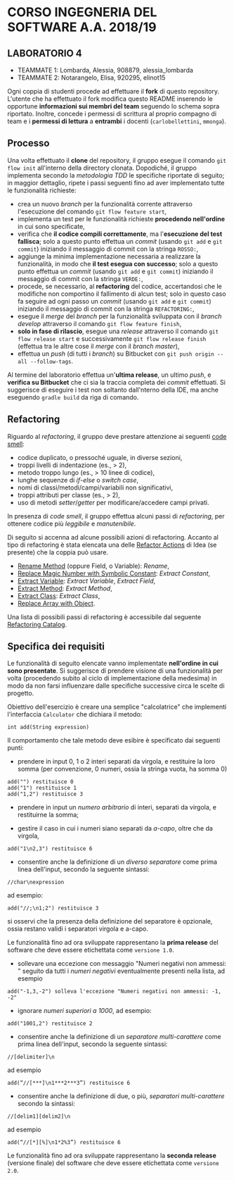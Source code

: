 # CORSO INGEGNERIA DEL SOFTWARE A.A. 2018/19

## LABORATORIO 4

* TEAMMATE 1: Lombarda, Alessia, 908879, alessia_lombarda
* TEAMMATE 2: Notarangelo, Elisa, 920295, elinot15

Ogni coppia di studenti procede ad effettuare il **fork** di questo repository.
L'utente che ha effettuato il fork modifica questo README inserendo le opportune **informazioni sui membri del team** seguendo lo schema sopra riportato.
Inoltre, concede i permessi di scrittura al proprio compagno di team e i **permessi di lettura** a **entrambi** i docenti (`carlobellettini`, `mmonga`).

## Processo

Una volta effettuato il **clone** del repository, il gruppo esegue il comando `git flow init` all'interno della directory clonata.
Dopodiché, il gruppo implementa secondo la *metodologia TDD* 
le specifiche riportate di seguito; in maggior dettaglio, ripete i passi seguenti fino ad aver implementato tutte le funzionalità richieste:

* crea un nuovo *branch* per la funzionalità corrente attraverso l'esecuzione del comando `git flow feature start`,
* implementa un test per le funzionalità richieste **procedendo nell'ordine** in cui sono specificate,
* verifica che **il codice compili correttamente**, ma l'**esecuzione del test fallisca**; solo a questo punto effettua un *commit* (usando `git add` e `git commit`) iniziando il messaggio di commit con la stringa `ROSSO:`,
* aggiunge la minima implementazione necessaria a realizzare la funzionalità, in modo che **il test esegua con successo**; solo a questo punto
  effettua un *commit* (usando `git add` e `git commit`) iniziando il messaggio di commit con la stringa `VERDE:`,
* procede, se necessario, al **refactoring** del codice, accertandosi che le modifiche non comportino il fallimento di alcun test; solo in questo caso fa seguire ad ogni
  passo un *commit* (usando `git add` e `git commit`) iniziando il messaggio di commit con la stringa `REFACTORING:`,
* esegue il *merge* del *branch* per la funzionalità sviluppata con il *branch develop* attraverso il comando `git flow feature finish`,
* **solo in fase di rilascio**, esegue una *release*  attraverso il comando `git flow release start` e successivamente `git flow release finish` (effettua tra le altre cose il *merge* con il *branch master*),
* effettua un *push* (di tutti i *branch*) su Bitbucket con `git push origin --all --follow-tags`.

Al termine del laboratorio effettua un'**ultima release**, un ultimo *push*, e **verifica su Bitbucket** che ci sia la  traccia completa dei *commit* effettuati.
Si suggerisce di eseguire i test non soltanto dall'nterno della IDE, ma anche eseguendo `gradle build` da riga di comando.

## Refactoring

Riguardo al *refactoring*,
il gruppo deve prestare attenzione ai seguenti [code smell](https://it.wikipedia.org/wiki/Code_smell):

* codice duplicato, o pressoché uguale, in diverse sezioni,
* troppi livelli di indentazione (es., > 2),
* metodo troppo lungo (es., > 10 linee di codice),
* lunghe sequenze di *if*-*else* o *switch case*,
* nomi di classi/metodi/campi/variabili non significativi,
* troppi attributi per classe (es., > 2),
* uso di metodi *setter*/*getter* per modificare/accedere campi privati.

In presenza di *code smell*, il gruppo effettua alcuni passi di *refactoring*,
per ottenere codice più *leggibile* e *manutenibile*. 

Di seguito si accenna ad alcune possibili azioni di refactoring.
Accanto al tipo di refactoring è stata elencata una delle [Refactor Actions](https://www.baeldung.com/intellij-refactoring) di Idea (se presente) che la coppia può usare.

* [Rename Method](http://refactoring.com/catalog/renameMethod.html) (oppure Field, o Variable): *Rename*,
* [Replace Magic Number with Symbolic Constant](http://refactoring.com/catalog/replaceMagicNumberWithSymbolicConstant.html): *Extract Constant*,
* [Extract Variable](http://refactoring.com/catalog/extractVariable.html): *Extract  Variable*,  *Extract Field*,
* [Extract Method](http://refactoring.com/catalog/extractMethod.html): *Extract Method*,
* [Extract Class](http://refactoring.com/catalog/extractClass.html): *Extract Class*,
* [Replace Array with Object](http://refactoring.com/catalog/replaceArrayWithObject.html).

Una lista di possibili passi di refactoring è accessibile dal seguente
[Refactoring Catalog](https://refactoring.com/catalog/). 


## Specifica dei requisiti

Le funzionalità di seguito elencate vanno implementate **nell'ordine in cui
sono presentate**. Si suggerisce  di prendere visione di una funzionalità per
volta (procedendo subito al ciclo di implementazione della medesima) in modo
da non farsi influenzare dalle specifiche successive circa le scelte di
progetto.

Obiettivo dell'esercizio è creare una semplice "calcolatrice" che implementi
l'interfaccia `Calculator` che dichiara il metodo:
```
int add(String expression)
```

Il comportamento che tale metodo deve esibire è specificato dai seguenti punti:

* prendere in input 0, 1 o 2 interi separati da virgola, e restituire
   la loro somma (per convenzione, 0 numeri, ossia la stringa vuota, ha somma 0)
```
add("") restituisce 0
add("1") restituisce 1
add("1,2") restituisce 3
```

* prendere in input un *numero arbitrario* di interi, separati da virgola, e restituirne la somma;

* gestire il caso in cui i numeri siano separati da *a-capo*, oltre che da virgola,
```
add("1\n2,3") restituisce 6
```

* consentire anche la definizione di un *diverso separatore* come prima linea dell'input, secondo la seguente sintassi:
```
//char\nexpression
```
ad esempio:
```
add("//;\n1;2") restituisce 3
```
si osservi che la presenza della definizione del separatore è opzionale, ossia restano validi i separatori virgola e a-capo.

Le funzionalità fino ad ora sviluppate rappresentano la **prima release** del software che deve essere etichettata come `versione 1.0`.

* sollevare una eccezione con messaggio "Numeri negativi non ammessi: " seguito da tutti i *numeri negativi* eventualmente
  presenti nella lista, ad esempio
```
add("-1,3,-2") solleva l'eccezione "Numeri negativi non ammessi: -1, -2"
```

* ignorare *numeri superiori a 1000*, ad esempio:
```
add("1001,2") restituisce 2
```

* consentire anche la definizione di un *separatore multi-carattere* come prima linea dell'input, secondo la seguente sintassi:
```
//[delimiter]\n
```
ad esempio
```
add(“//[***]\n1***2***3”) restituisce 6
```

* consentire anche la definizione di due, o più, *separatori multi-carattere* secondo la sintassi:
```
//[delim1][delim2]\n
```
ad esempio
```
add(“//[*][%]\n1*2%3”) restituisce 6
```

Le funzionalità fino ad ora sviluppate rappresentano la **seconda release** (versione finale) del software che deve essere etichettata come `versione 2.0`.

